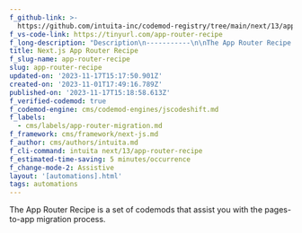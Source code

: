 ```yaml
---
f_github-link: >-
  https://github.com/intuita-inc/codemod-registry/tree/main/next/13/app-router-recipe
f_vs-code-link: https://tinyurl.com/app-router-recipe
f_long-description: "Description\n-----------\n\nThe App Router Recipe is a set of codemods that assist you with the pages-to-app migration process.\n\nThe recipe includes the following codemods:\n\n*   [replace-next-router](https://github.com/intuita-inc/codemod-registry/tree/main/next/13/replace-next-router)\n*   [replace-next-head](https://github.com/intuita-inc/codemod-registry/tree/main/next/13/replace-next-head)\n*   [remove-get-static-props](https://github.com/intuita-inc/codemod-registry/tree/main/next/13/remove-get-static-props)\n*   [app-directory-boilerplate](https://github.com/intuita-inc/codemod-registry/tree/main/next/13/app-directory-boilerplate)\n\nLinks for more info\n-------------------\n\n*   [App Router Migration Guide |\_Vercel](https://nextjs.org/docs/app/building-your-application/upgrading/app-router-migration)"
title: Next.js App Router Recipe
f_slug-name: app-router-recipe
slug: app-router-recipe
updated-on: '2023-11-17T15:17:50.901Z'
created-on: '2023-11-01T17:49:16.789Z'
published-on: '2023-11-17T15:18:58.613Z'
f_verified-codemod: true
f_codemod-engine: cms/codemod-engines/jscodeshift.md
f_labels:
  - cms/labels/app-router-migration.md
f_framework: cms/framework/next-js.md
f_author: cms/authors/intuita.md
f_cli-command: intuita next/13/app-router-recipe
f_estimated-time-saving: 5 minutes/occurrence
f_change-mode-2: Assistive
layout: '[automations].html'
tags: automations
---
```


The App Router Recipe is a set of codemods that assist you with the pages-to-app migration process.
